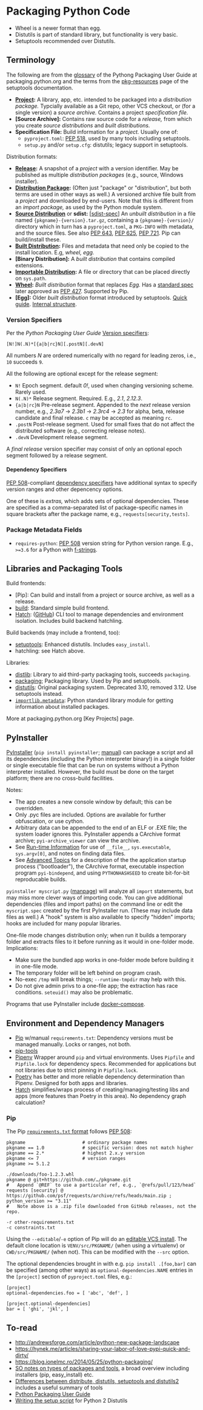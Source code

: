 Packaging Python Code
=====================

* Wheel is a newer format than egg.
* Distutils is part of standard library, but functionality is very basic.
* Setuptools recommended over Distutils.

Terminology
-----------

The following are from the [glossary] of the Pythong Packaging User Guide
at packaging.python.org and the terms from the [pkg-resources][pkgr] page
of the setuptools documentation.

- __[Project]:__ A library, app, etc. intended to be packaged into a
  _distribution package._ Typcially available as a Git repo, other VCS
  checkout, or (for a single version) a _source archive._ Contains  a
  project _specification file._
- __[Source Archive]:__ Contains raw source code for a _release,_ from
  which you create _source distributions_ and _built distributions._
- __Specification File:__ Build information for a _project._ Usually one of:
  - `pyproject.toml`: [PEP 518], used by many tools including setuptools.
  - `setup.py` and/or `setup.cfg`: distutils; legacy support in setuptools.

Distribution formats:
- __[Release]:__ A snapshot of a _project_ with a version identifier. May
  be published as multiple _distribution packages_ (e.g., source, Windows
  installer).
- __[Distribution Package]:__ (Often just "package" or "distribution", but
  both terms are used in other ways as well.) A versioned archive file
  built from a _project_ and downloaded by end-users. Note that this is
  different from an _import package,_ as used by the Python module system. 
- __[Source Distribution]__ or __sdist:__ [[sdist-spec]] An _unbuilt
  distribution_ in a file named `{pkgname}-{version}.tar.gz`, containing a
  `{pkgname}-{version}/` directory which in turn has a `pyproject.toml`, a
  `PKG-INFO` with metadata, and the source files. See also [PEP 643],
  [PEP 625], [PEP 721]. Pip can build/install these.
- __[Built Distribution]:__ Files and metadata that need only be copied to
  the install location. E.g, _wheel,_ _egg._
- __[Binary Distribution]:__ A _built distribution_ that contains compiled
  extensions.
- __[Importable Distribution][pkgr]:__ A file or directory that can be
  placed directly on `sys.path`.
- __[Wheel]:__ _Built distribution_ format that replaces _Egg._ Has a
  [standard spec][wheel-spec] later approved as [PEP 427]. Supported by Pip.
- __[Egg]:__ Older _built distribution_ format introduced by setuptools.
  [Quick guide][egg-quick]. [Internal structure][egg-int].

### Version Specifiers

Per the _Python Packaging User Guide_ [Version specifiers][ppug-ver]:

    [N!]N(.N)*[{a|b|rc}N][.postN][.devN]

All numbers _N_ are ordered numerically with no regard for leading zeros,
i.e., `10` succeeds `9`.

All the following are optional except for the release segment:
- `N!` Epoch segment. default _0!_, used when changing versioning scheme.
  Rarely used.
- `N(.N)*` Release segment. Required. E.g., _2.1_, _2.12.3_.
- `{a|b|rc}N` Pre-release segment. Appended to the _next_ release version
  number, e.g., _2.3a7_ → _2.3b1_ → _2.3rc4_ → _2.3_ for alpha, beta,
  release candidate and final release. `c` may be accepted as meaning `rc`.
- `.postN` Post-release segment. Used for small fixes that do not affect
  the distributed software (e.g., correcting release notes).
- `.devN` Development release segment.

A _final release_ version specifier may consist of only an optional epoch
segment followed by a release segment.

#### Dependency Specifiers

[PEP 508]-compliant [dependency specifiers][ppug-depver] have additional
syntax to specify version ranges and other depencency options.

One of these is _extras,_ which adds sets of optional dependencies. These
are specified as a comma-separated list of package-specific names in
square brackets after the package name, e.g., `requests[security,tests]`.

### Package Metadata Fields

- `requires-python`: [PEP 508] version string for Python version range.
  E.g., `>=3.6` for a Python with [f-strings][PEP 498].


Libraries and Packaging Tools
-----------------------------

Build frontends:
- [Pip]: Can build and install from a project or source archive, as well as
  a release.
- [build]: Standard simple build frontend.
- [Hatch]: ([GitHub][hatch-gh]) CLI tool to manage dependencies and
  environment isolation. Includes build backend hatchling.

Build backends (may include a frontend, too):
- [setuptools]: Enhanced distutils.  Includes `easy_install`.
- hatchling: see Hatch above.

Libraries:
- [distlib]: Library to aid third-party packaging tools, succeeds `packaging`.
- [packaging]; Packaging library. Used by Pip and setuptools.
- [distutils]: Original packaging system. Deprecated 3.10, removed 3.12.
  Use setuptools instead.
- [`importlib.metadata`]: Python standard library module for getting
  information about installed packages.

More at packaging.python.org [Key Projects] page.


PyInstaller
-----------

[PyInstaller][] (`pip install pyinstaller`; [manual][PyInst-docs]) can
package a script and all its dependencies (including the Python interpreter
binary!) in a single folder or single executable file that can be run on
systems without a Python interpreter installed. However, the build must be
done on the target platform; there are no cross-build facilities.

Notes:
- The app creates a new console window by default; this can be overridden.
- Only .pyc files are included. Options are available for further
  obfuscation, or use cython.
- Arbitrary data can be appended to the end of an ELF or .EXE file; the
  system loader ignores this. PyInstaller appends a CArchive format
  archive; `pyi-archive_viewer` can view the archive.
- See [Run-time Information][pyinst-rti] for use of `__file__`,
  `sys.executable`, `sys.argv[0]`, and notes on finding data files.
- See [Advanced Topics][pyinst-adv] for a description of the the
  application startup process ("bootloader"), the CArchive format,
  executable inspection program `pyi-bindepend`, and using `PYTHONHASHSEED`
  to create bit-for-bit reproducable builds.

`pyinstaller myscript.py` ([manpage][pyinst-man]) will analyze all `import`
statements, but may miss more clever ways of importing code. You can give
additional dependencies (files and import paths) on the command line or
edit the `myscript.spec` created by the first PyInstaller run. (These may
include data files as well.) A "hook" system is also available to specify
"hidden" imports; hooks are included for many popular libraries.

One-file mode changes distribution only; when run it builds a temporary
folder and extracts files to it before running as it would in one-folder
mode. Implications:
- Make sure the bundled app works in one-folder mode before building it in
  one-file mode.
- The temporary folder will be left behind on program crash.
- No-exec `/tmp` will break things; `--runtime-tmpdir` may help with this.
- Do not give admin privs to a one-file app; the extraction has race
  conditions. `seteuid()` may also be problematic.

Programs that use PyInstaller include [docker-compose].


Environment and Dependency Managers
-----------------------------------

* [Pip](./pip.md) w/manual `requirements.txt`: Dependency versions must be
  managed manually. Locks or ranges, not both.
* [pip-tools]
* [Pipenv] Wrapper around `pip` and virtual environments. Uses
  `Pipfile` and `Pipfile.lock` for dependency specs. Recommended for
  applications but not libraries due to strict pinning in
  `Pipfile.lock`.
* [Poetry] has better and more reliable dependency determination than
  Pipenv. Designed for both apps and libraries.
* [Hatch] simplifies/wraps process of creating/managing/testing libs
  and apps (more features than Poetry in this area). No dependency
  graph calculation?

### Pip

The Pip [`requirements.txt` format][pip-rq-fmt] follows [PEP 508]:

    pkgname                     # ordinary package names
    pkgname == 1.0              # specific version: does not match higher
    pkgname == 2.*              # highest 2.x.y version
    pkgname <= 7                # version ranges
    pkgname >= 5.1.2

    ./downloads/foo-1.2.3.whl
    pkgname @ git+https://github.com/…/pkgname.git
    #   Append `@REF` to use a particular ref, e.g., `@refs/pull/123/head`
    requests [security] @ https://github.com/psf/requests/archive/refs/heads/main.zip ; python_version >= "3.11"
    #   Note above is a .zip file downloaded from GitHub releases, not the repo.

    -r other-requirements.txt
    -c constraints.txt

Using the `--editable`/`-e` option of Pip will do an [editable VCS
install][pip-e]. The default clone location is `VENV/src/PKGNAME/`
(when using a virtualenv) or `CWD/src/PKGNAME/` (when not). This can
be modified with the `--src` option.

The optional dependencies brought in with e.g. `pip install .[foo,bar]` can
be specified (among other ways) as `optional-dependencies.NAME` entries in
the `[project]` section of `pyproject.toml` files, e.g.:

    [project]
    optional-dependencies.foo = [ 'abc', 'def', ]

    [project.optional-dependencies]
    bar = [ 'ghi', 'jkl', ]


To-read
-------

* <http://andrewsforge.com/article/python-new-package-landscape>
* <https://hynek.me/articles/sharing-your-labor-of-love-pypi-quick-and-dirty/>
* <https://blog.ionelmc.ro/2014/05/25/python-packaging/>
* [SO notes on types of packages and tools][so-26661475], a broad
  overview including installers (pip, easy_install) etc.
* [Differences between distribute, distutils, setuptools and
  distutils2][so-6344076] includes a useful summary of tools
* [Python Packaging User Guide][packaging]
* [Writing the setup script][setupscript] for Python 2 Distutils



<!-------------------------------------------------------------------->
[PEP 427]: https://peps.python.org/pep-0427/
[PEP 498]: https://peps.python.org/pep-0498/
[PEP 518]: https://peps.python.org/pep-0518/
[PEP 625]: https://peps.python.org/pep-0625/
[PEP 643]: https://peps.python.org/pep-0643/
[PEP 721]: https://peps.python.org/pep-0721/
[built distribution]: https://packaging.python.org/en/latest/glossary/#term-Built-Distribution
[distribution package]: https://packaging.python.org/en/latest/glossary/#term-Distribution-Package
[egg-int]: https://setuptools.pypa.io/en/latest/deprecated/python_eggs.html
[egg-quick]: http://peak.telecommunity.com/DevCenter/PythonEggs
[glossary]: https://packaging.python.org/en/latest/glossary/
[pkgr]: https://setuptools.pypa.io/en/latest/pkg_resources.html
[project]: https://packaging.python.org/en/latest/glossary/#term-Project
[release]: https://packaging.python.org/en/latest/glossary/#term-Release
[sdist-spec]: https://packaging.python.org/en/latest/specifications/source-distribution-format/
[source distribution]: https://packaging.python.org/en/latest/glossary/#term-Source-Distribution
[wheel-spec]: https://packaging.python.org/en/latest/specifications/binary-distribution-format/
[wheel]: https://packaging.python.org/en/latest/glossary/#term-Wheel

[ppug-depver]: https://packaging.python.org/en/latest/specifications/dependency-specifiers/
[ppug-ver]: https://packaging.python.org/en/latest/specifications/version-specifiers/

[`importlib.metadata`]: https://docs.python.org/3.11/library/importlib.metadata.html
[build]: https://build.pypa.io/en/stable/
[distlib]: https://distlib.readthedocs.io/en/latest/
[distutils]: https://packaging.python.org/en/latest/key_projects/#distutils
[hatch-gh]: https://github.com/ofek/hatch
[hatch]: https://hatch.pypa.io/latest/
[key proejcts]: https://packaging.python.org/en/latest/key_projects/#setuptools
[packaging]: https://packaging.pypa.io/en/latest/
[setuptools]: https://setuptools.readthedocs.io/en/latest/

[PyInstaller]: https://pypi.org/project/PyInstaller/
[docker-compose]: https://github.com/docker/compose
[pyinst-adv]: https://pyinstaller.readthedocs.io/en/stable/advanced-topics.html
[pyinst-docs]: https://pyinstaller.readthedocs.io/en/stable/
[pyinst-man]: https://pyinstaller.readthedocs.io/en/stable/man/pyinstaller.html
[pyinst-rti]: https://pyinstaller.readthedocs.io/en/stable/runtime-information.html

[PEP 508]: https://peps.python.org/pep-0508/
[Pipenv]: https://docs.pipenv.org/
[Poetry]: https://github.com/sdispater/poetry
[pip-e]: https://pip.pypa.io/en/latest/topics/vcs-support/#editable-vcs-installs
[pip-rq-fmt]: https://pip.pypa.io/en/stable/reference/requirements-file-format/
[pip-tools]: https://github.com/jazzband/pip-tools

[packaging]: https://packaging.python.org/
[setupscript]: https://docs.python.org/2/distutils/setupscript.html
[so-26661475]: https://stackoverflow.com/a/26661475/107294
[so-6344076]: https://stackoverflow.com/q/6344076/107294
